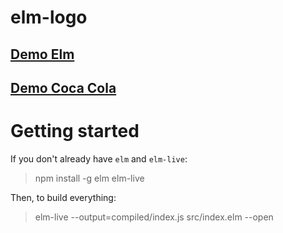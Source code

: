 # elm-logo

## [Demo Elm](https://lucamug.github.io/elm-logo/)
## [Demo Coca Cola](https://lucamug.github.io/elm-logo/indexCocacola.html)

# Getting started

If you don't already have `elm` and `elm-live`:

> npm install -g elm elm-live

Then, to build everything:

> elm-live --output=compiled/index.js src/index.elm --open
